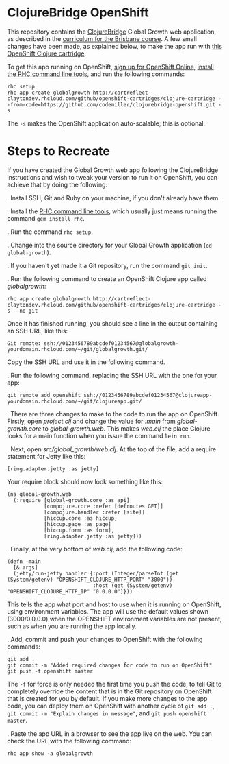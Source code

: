 # ClojureBridge OpenShift

This repository contains the [ClojureBridge](http://www.clojurebridge.org) Global Growth web application, as described in the [curriculum for the Brisbane course](https://github.com/ClojureBridgeBrisbane/curriculum). A few small changes have been made, as explained below, to make the app run with [this OpenShift Clojure cartridge](https://github.com/openshift-cartridges/clojure-cartridge).

To get this app running on OpenShift, [sign up for OpenShift Online](https://openshift.redhat.com/app/account/new), [install the RHC command line tools](https://www.openshift.com/developers/rhc-client-tools-install), and run the following commands:

    rhc setup
    rhc app create globalgrowth http://cartreflect-claytondev.rhcloud.com/github/openshift-cartridges/clojure-cartridge --from-code=https://github.com/codemiller/clojurebridge-openshift.git -s

The `-s` makes the OpenShift application auto-scalable; this is optional.

# Steps to Recreate

If you have created the Global Growth web app following the ClojureBridge instructions and wish to tweak your version to run it on OpenShift, you can achieve that by doing the following:

. Install SSH, Git and Ruby on your machine, if you don't already have them.

. Install the [RHC command line tools](https://www.openshift.com/developers/rhc-client-tools-install), which usually just means running the command `gem install rhc`.

. Run the command `rhc setup`.

. Change into the source directory for your Global Growth application (`cd global-growth`).

. If you haven't yet made it a Git repository, run the command `git init`.

. Run the following command to create an OpenShift Clojure app called _globalgrowth_:

    rhc app create globalgrowth http://cartreflect-claytondev.rhcloud.com/github/openshift-cartridges/clojure-cartridge -s --no-git

Once it has finished running, you should see a line in the output containing an SSH URL, like this:

    Git remote: ssh://0123456789abcdef01234567@globalgrowth-yourdomain.rhcloud.com/~/git/globalgrowth.git/
    
Copy the SSH URL and use it in the following command.

. Run the following command, replacing the SSH URL with the one for your app:

    git remote add openshift ssh://0123456789abcdef01234567@clojureapp-yourdomain.rhcloud.com/~/git/clojureapp.git/
    
. There are three changes to make to the code to run the app on OpenShift. Firstly, open _project.clj_ and change the value for _:main_ from _global-growth.core_ to _global-growth.web_. This makes _web.clj_ the place Clojure looks for a main function when you issue the command `lein run`.

. Next, open *src/global_growth/web.clj*. At the top of the file, add a require statement for Jetty like this:

    [ring.adapter.jetty :as jetty]
    
Your require block should now look something like this:

    (ns global-growth.web
      (:require [global-growth.core :as api]
                [compojure.core :refer [defroutes GET]]
                [compojure.handler :refer [site]]
                [hiccup.core :as hiccup]
                [hiccup.page :as page]
                [hiccup.form :as form],
                [ring.adapter.jetty :as jetty]))

. Finally, at the very bottom of _web.clj_, add the following code:

    (defn -main
      [& args]
      (jetty/run-jetty handler {:port (Integer/parseInt (get (System/getenv) "OPENSHIFT_CLOJURE_HTTP_PORT" "3000"))
                                :host (get (System/getenv) "OPENSHIFT_CLOJURE_HTTP_IP" "0.0.0.0")}))

This tells the app what port and host to use when it is running on OpenShift, using environment variables. The app will use the default values shown (3000/0.0.0.0) when the OPENSHIFT environment variables are not present, such as when you are running the app locally.

. Add, commit and push your changes to OpenShift with the following commands:

    git add .
    git commit -m "Added required changes for code to run on OpenShift"
    git push -f openshift master

The `-f` for force is only needed the first time you push the code, to tell Git to completely override the content that is in the Git repository on OpenShift that is created for you by default. If you make more changes to the app code, you can deploy them on OpenShift with another cycle of `git add .`, `git commit -m "Explain changes in message"`, and `git push openshift master`.

. Paste the app URL in a browser to see the app live on the web. You can check the URL with the following command:

    rhc app show -a globalgrowth




